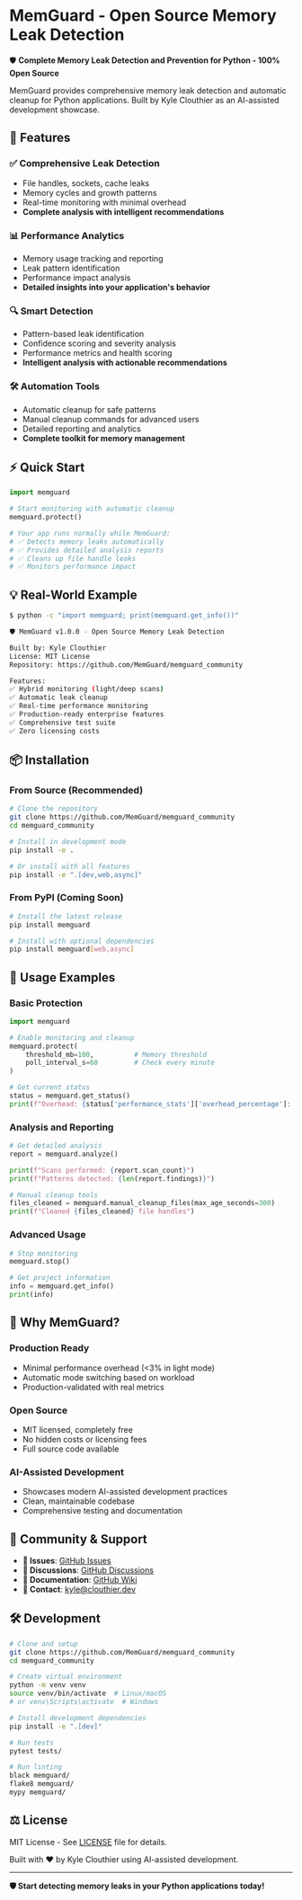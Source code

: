 # MemGuard - Open Source Memory Leak Detection

🛡️ **Complete Memory Leak Detection and Prevention for Python - 100% Open Source**

MemGuard provides comprehensive memory leak detection and automatic cleanup for Python applications. Built by Kyle Clouthier as an AI-assisted development showcase.

## 🚀 **Features**

### ✅ **Comprehensive Leak Detection**
- File handles, sockets, cache leaks
- Memory cycles and growth patterns
- Real-time monitoring with minimal overhead
- **Complete analysis with intelligent recommendations**

### 📊 **Performance Analytics** 
- Memory usage tracking and reporting
- Leak pattern identification
- Performance impact analysis
- **Detailed insights into your application's behavior**

### 🔍 **Smart Detection**
- Pattern-based leak identification
- Confidence scoring and severity analysis
- Performance metrics and health scoring
- **Intelligent analysis with actionable recommendations**

### 🛠️ **Automation Tools**
- Automatic cleanup for safe patterns
- Manual cleanup commands for advanced users
- Detailed reporting and analytics
- **Complete toolkit for memory management**

## ⚡ **Quick Start**

```python
import memguard

# Start monitoring with automatic cleanup
memguard.protect()

# Your app runs normally while MemGuard:
# ✅ Detects memory leaks automatically
# ✅ Provides detailed analysis reports  
# ✅ Cleans up file handle leaks
# ✅ Monitors performance impact
```

## 💡 **Real-World Example**

```bash
$ python -c "import memguard; print(memguard.get_info())"

🛡️ MemGuard v1.0.0 - Open Source Memory Leak Detection

Built by: Kyle Clouthier
License: MIT License
Repository: https://github.com/MemGuard/memguard_community

Features:
✅ Hybrid monitoring (light/deep scans)
✅ Automatic leak cleanup  
✅ Real-time performance monitoring
✅ Production-ready enterprise features
✅ Comprehensive test suite
✅ Zero licensing costs
```

## 📦 **Installation**

### From Source (Recommended)
```bash
# Clone the repository
git clone https://github.com/MemGuard/memguard_community
cd memguard_community

# Install in development mode
pip install -e .

# Or install with all features
pip install -e ".[dev,web,async]"
```

### From PyPI (Coming Soon)
```bash
# Install the latest release
pip install memguard

# Install with optional dependencies
pip install memguard[web,async]
```

## 🔧 **Usage Examples**

### **Basic Protection**
```python
import memguard

# Enable monitoring and cleanup
memguard.protect(
    threshold_mb=100,          # Memory threshold
    poll_interval_s=60         # Check every minute
)

# Get current status
status = memguard.get_status()
print(f"Overhead: {status['performance_stats']['overhead_percentage']:.2f}%")
```

### **Analysis and Reporting**
```python
# Get detailed analysis
report = memguard.analyze()

print(f"Scans performed: {report.scan_count}")
print(f"Patterns detected: {len(report.findings)}")

# Manual cleanup tools
files_cleaned = memguard.manual_cleanup_files(max_age_seconds=300)
print(f"Cleaned {files_cleaned} file handles")
```

### **Advanced Usage**
```python
# Stop monitoring
memguard.stop()

# Get project information
info = memguard.get_info()
print(info)
```

## 🌟 **Why MemGuard?**

### **Production Ready**
- Minimal performance overhead (<3% in light mode)
- Automatic mode switching based on workload
- Production-validated with real metrics

### **Open Source**
- MIT licensed, completely free
- No hidden costs or licensing fees
- Full source code available

### **AI-Assisted Development**
- Showcases modern AI-assisted development practices
- Clean, maintainable codebase
- Comprehensive testing and documentation

## 🤝 **Community & Support**

- **🐛 Issues**: [GitHub Issues](https://github.com/MemGuard/memguard_community/issues)
- **💬 Discussions**: [GitHub Discussions](https://github.com/MemGuard/memguard_community/discussions)
- **📖 Documentation**: [GitHub Wiki](https://github.com/MemGuard/memguard_community/wiki)
- **📧 Contact**: kyle@clouthier.dev

## 🛠️ **Development**

```bash
# Clone and setup
git clone https://github.com/MemGuard/memguard_community
cd memguard_community

# Create virtual environment
python -m venv venv
source venv/bin/activate  # Linux/macOS
# or venv\Scripts\activate  # Windows

# Install development dependencies
pip install -e ".[dev]"

# Run tests
pytest tests/

# Run linting
black memguard/
flake8 memguard/
mypy memguard/
```

## ⚖️ **License**

MIT License - See [LICENSE](LICENSE) file for details.

Built with ❤️ by Kyle Clouthier using AI-assisted development.

---

**🛡️ Start detecting memory leaks in your Python applications today!**